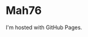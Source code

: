 # <!DOCTYPE html>
<html>
<body>
<h1>Mah76</h1>
<p>I'm hosted with GitHub Pages.</p>
</body>
</html>
